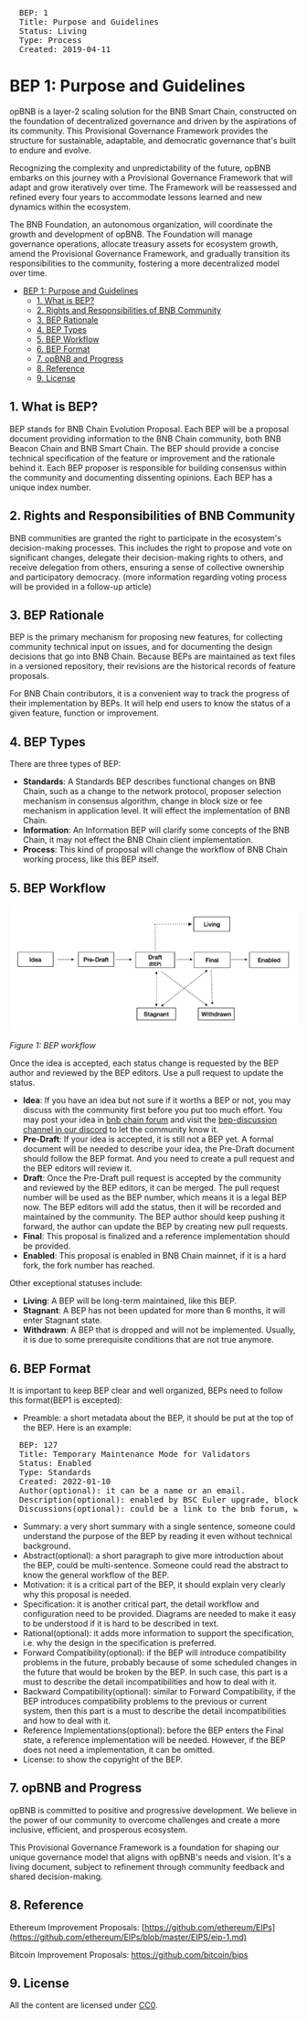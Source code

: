 <pre>
  BEP: 1
  Title: Purpose and Guidelines
  Status: Living
  Type: Process
  Created: 2019-04-11
</pre>

# BEP 1: Purpose and Guidelines

opBNB is a layer-2 scaling solution for the BNB Smart Chain, constructed on the foundation of decentralized governance and driven by the aspirations of its community. This Provisional Governance Framework provides the structure for sustainable, adaptable, and democratic governance that's built to endure and evolve.

Recognizing the complexity and unpredictability of the future, opBNB embarks on this journey with a Provisional Governance Framework that will adapt and grow iteratively over time. The Framework will be reassessed and refined every four years to accommodate lessons learned and new dynamics within the ecosystem.

The BNB Foundation, an autonomous organization, will coordinate the growth and development of opBNB. The Foundation will manage governance operations, allocate treasury assets for ecosystem growth, amend the Provisional Governance Framework, and gradually transition its responsibilities to the community, fostering a more decentralized model over time.

- [BEP 1: Purpose and Guidelines](#bep-1-purpose-and-guidelines)
  - [1. What is BEP?](#1-what-is-bep)
  - [2. Rights and Responsibilities of BNB Community](#2-rights-and-responsibilities-of-bnb-community)
  - [3. BEP Rationale](#3-bep-rationale)
  - [4. BEP Types](#4-bep-types)
  - [5. BEP Workflow](#5-bep-workflow)
  - [6. BEP Format](#6-bep-format)
  - [7. opBNB and Progress](#7-opbnb-and-progress)
  - [8. Reference](#8-reference)
  - [9. License](#9-license)

## 1. What is BEP?

BEP stands for BNB Chain Evolution Proposal. Each BEP will be a proposal document providing information to the BNB Chain community, both BNB Beacon Chain and BNB Smart Chain. The BEP should provide a concise technical specification of the feature or improvement and the rationale behind it. Each BEP proposer is responsible for building consensus within the community and documenting dissenting opinions. Each BEP has a unique index number.

## 2. Rights and Responsibilities of BNB Community

BNB communities are granted the right to participate in the ecosystem's decision-making processes. This includes the right to propose and vote on significant changes, delegate their decision-making rights to others, and receive delegation from others, ensuring a sense of collective ownership and participatory democracy. (more information regarding voting process will be provided in a follow-up article)

## 3. BEP Rationale

BEP is the primary mechanism for proposing new features, for collecting community technical input on issues, and for documenting the design decisions that go into BNB Chain. Because BEPs are maintained as text files in a versioned repository, their revisions are the historical records of feature proposals.

For BNB Chain contributors, it is a convenient way to track the progress of their implementation by BEPs. It will help end users to know the status of a given feature, function or improvement.

## 4. BEP Types

There are three types of BEP:

- **Standards**: A Standards BEP describes functional changes on BNB Chain, such as a change to the network protocol, proposer selection mechanism in consensus algorithm, change in block size or fee mechanism in application level. It will effect the implementation of BNB Chain.
- **Information**: An Information BEP will clarify some concepts of the BNB Chain, it may not effect the BNB Chain client implementation.
- **Process**: This kind of proposal will change the workflow of BNB Chain working process, like this BEP itself.

## 5. BEP Workflow

![overall workflow](./assets/bep-1/workflow.png)

*Figure 1: BEP workflow*

Once the idea is accepted, each status change is requested by the BEP author and reviewed by the BEP editors. Use a pull request to update the status.

- **Idea**: If you have an idea but not sure if it worths a BEP or not, you may discuss with the community first before you put too much effort. You may post your idea in [bnb chain forum](https://forum.bnbchain.org/) and visit the [bep-discussion channel in our discord](https://discord.gg/bnbchain) to let the community know it.
- **Pre-Draft**: If your idea is accepted, it is still not a BEP yet. A formal document will be needed to describe your idea, the Pre-Draft document should follow the BEP format. And you need to create a pull request and the BEP editors will review it.
- **Draft**: Once the Pre-Draft pull request is accepted by the community and reviewed by the BEP editors, it can be merged. The pull request number will be used as the BEP number, which means it is a legal BEP now. The BEP editors will add the status, then it will be recorded and maintained by the community. The BEP author should keep pushing it forward, the author can update the BEP by creating new pull requests.
- **Final**: This proposal is finalized and a reference implementation should be provided.
- **Enabled**: This proposal is enabled in BNB Chain mainnet, if it is a hard fork, the fork number has reached.

Other exceptional statuses include:

- **Living**: A BEP will be long-term maintained, like this BEP.
- **Stagnant**: A BEP has not been updated for more than 6 months, it will enter Stagnant state.
- **Withdrawn**: A BEP that is dropped and will not be implemented. Usually, it is due to some prerequisite conditions that are not true anymore.

## 6. BEP Format

It is important to keep BEP clear and well organized, BEPs need to follow this format(BEP1 is excepted):

- Preamble: a short metadata about the BEP, it should be put at the top of the BEP. Here is an example:

<pre>
  BEP: 127
  Title: Temporary Maintenance Mode for Validators
  Status: Enabled
  Type: Standards
  Created: 2022-01-10
  Author(optional): it can be a name or an email.
  Description(optional): enabled by BSC Euler upgrade, block height 18907621, Jun-22-2022
  Discussions(optional): could be a link to the bnb forum, where it is discussed.
</pre>

- Summary: a very short summary with a single sentence, someone could understand the purpose of the BEP by reading it even without technical background.
- Abstract(optional): a short paragraph to give more introduction about the BEP, could be multi-sentence. Someone could read the abstract to know the general workflow of the BEP.
- Motivation: it is a critical part of the BEP, it should explain very clearly why this proposal is needed.
- Specification: it is another critical part, the detail workflow and configuration need to be provided. Diagrams are needed to make it easy to be understood if it is hard to be described in text.
- Rational(optional): it adds more information to support the specification, i.e. why the design in the specification is preferred.
- Forward Compatibility(optional): if the BEP will introduce compatibility problems in the future, probably because of some scheduled changes in the future that would be broken by the BEP. In such case, this part is a must to describe the detail incompatibilities and how to deal with it.
- Backward Compatibility(optional): similar to Forward Compatibility, if the BEP introduces compatibility problems to the previous or current system, then this part is a must to describe the detail incompatibilities and how to deal with it.
- Reference Implementations(optional): before the BEP enters the Final state, a reference implementation will be needed. However, if the BEP does not need a implementation, it can be omitted.
- License: to show the copyright of the BEP.

## 7. opBNB and Progress

opBNB is committed to positive and progressive development. We believe in the power of our community to overcome challenges and create a more inclusive, efficient, and prosperous ecosystem.

This Provisional Governance Framework is a foundation for shaping our unique governance model that aligns with opBNB's needs and vision. It's a living document, subject to refinement through community feedback and shared decision-making.

## 8. Reference

Ethereum Improvement Proposals:  [https://github.com/ethereum/EIPs](https://github.com/ethereum/EIPs/blob/master/EIPS/eip-1.md)

Bitcoin Improvement Proposals:  <https://github.com/bitcoin/bips>

## 9. License

All the content are licensed under [CC0](https://creativecommons.org/publicdomain/zero/1.0/).
